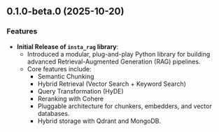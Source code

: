 ## 0.1.0-beta.0 (2025-10-20)

### Features

- **Initial Release of `insta_rag` library**:
  - Introduced a modular, plug-and-play Python library for building advanced Retrieval-Augmented Generation (RAG) pipelines.
  - Core features include:
    - Semantic Chunking
    - Hybrid Retrieval (Vector Search + Keyword Search)
    - Query Transformation (HyDE)
    - Reranking with Cohere
    - Pluggable architecture for chunkers, embedders, and vector databases.
    - Hybrid storage with Qdrant and MongoDB.
